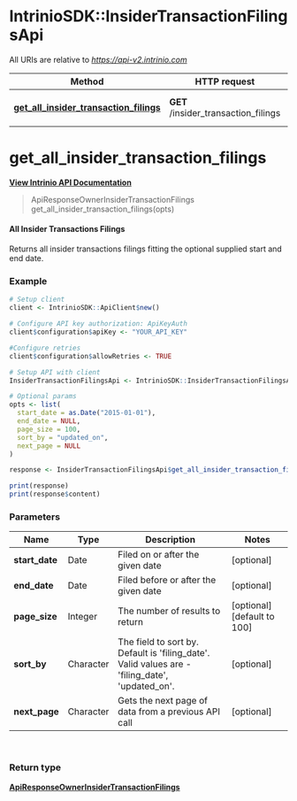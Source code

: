 # IntrinioSDK::InsiderTransactionFilingsApi

All URIs are relative to *https://api-v2.intrinio.com*

Method | HTTP request | Description
------------- | ------------- | -------------
[**get_all_insider_transaction_filings**](InsiderTransactionFilingsApi.md#get_all_insider_transaction_filings) | **GET** /insider_transaction_filings | All Insider Transactions Filings



[//]: # (START_OPERATION)

[//]: # (CLASS:IntrinioSDK::InsiderTransactionFilingsApi)

[//]: # (METHOD:get_all_insider_transaction_filings)

[//]: # (RETURN_TYPE:IntrinioSDK::ApiResponseOwnerInsiderTransactionFilings)

[//]: # (RETURN_TYPE_KIND:object)

[//]: # (RETURN_TYPE_DOC:ApiResponseOwnerInsiderTransactionFilings.md)

[//]: # (OPERATION:get_all_insider_transaction_filings_v2)

[//]: # (ENDPOINT:/insider_transaction_filings)

[//]: # (DOCUMENT_LINK:InsiderTransactionFilingsApi.md#get_all_insider_transaction_filings)

# **get_all_insider_transaction_filings**

[**View Intrinio API Documentation**](https://docs.intrinio.com/documentation/r/get_all_insider_transaction_filings_v2)

[//]: # (START_OVERVIEW)

> ApiResponseOwnerInsiderTransactionFilings get_all_insider_transaction_filings(opts)

#### All Insider Transactions Filings


Returns all insider transactions filings fitting the optional supplied start and end date.

[//]: # (END_OVERVIEW)

### Example

[//]: # (START_CODE_EXAMPLE)
```r
# Setup client
client <- IntrinioSDK::ApiClient$new()

# Configure API key authorization: ApiKeyAuth
client$configuration$apiKey <- "YOUR_API_KEY"

#Configure retries
client$configuration$allowRetries <- TRUE

# Setup API with client
InsiderTransactionFilingsApi <- IntrinioSDK::InsiderTransactionFilingsApi$new(client)

# Optional params
opts <- list(
  start_date = as.Date("2015-01-01"),
  end_date = NULL,
  page_size = 100,
  sort_by = "updated_on",
  next_page = NULL
)

response <- InsiderTransactionFilingsApi$get_all_insider_transaction_filings(opts)

print(response)
print(response$content)
```

[//]: # (END_CODE_EXAMPLE)

[//]: # (START_DEFINITION)

### Parameters

[//]: # (START_PARAMETERS)


Name | Type | Description  | Notes
------------- | ------------- | ------------- | -------------
 **start_date** | Date| Filed on or after the given date | [optional]  &nbsp;
 **end_date** | Date| Filed before or after the given date | [optional]  &nbsp;
 **page_size** | Integer| The number of results to return | [optional] [default to 100] &nbsp;
 **sort_by** | Character| The field to sort by.  Default is &#39;filing_date&#39;.  Valid values are - &#39;filing_date&#39;, &#39;updated_on&#39;. | [optional]  &nbsp;
 **next_page** | Character| Gets the next page of data from a previous API call | [optional]  &nbsp;
<br/>

[//]: # (END_PARAMETERS)

### Return type

[**ApiResponseOwnerInsiderTransactionFilings**](ApiResponseOwnerInsiderTransactionFilings.md)

[//]: # (END_OPERATION)

